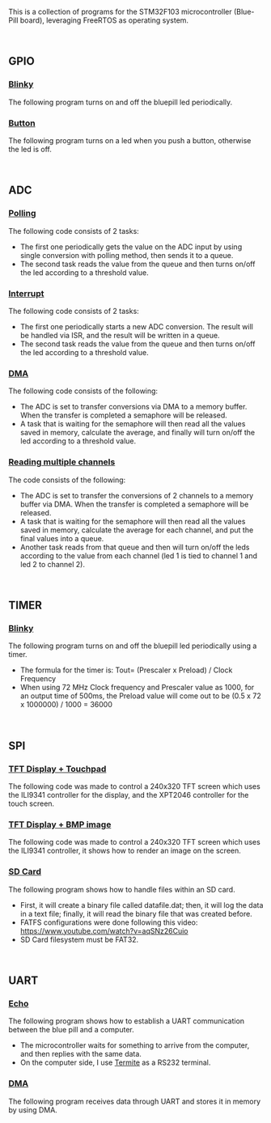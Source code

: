 This is a collection of programs for the STM32F103 microcontroller (Blue-Pill board), leveraging FreeRTOS as operating system.

<br>

## GPIO

### [Blinky](https://github.com/fabimass/stm32f103-freertos/tree/main/gpio/gpio_blinky)

The following program turns on and off the bluepill led periodically.

### [Button](https://github.com/fabimass/stm32f103-freertos/tree/main/gpio/gpio_button)

The following program turns on a led when you push a button, otherwise the led is off.

<br>

## ADC

### [Polling](https://github.com/fabimass/stm32f103-freertos/tree/main/adc/adc_poll)

The following code consists of 2 tasks:
- The first one periodically gets the value on the ADC input by using single conversion with polling method, then sends it to a queue.
- The second task reads the value from the queue and then turns on/off the led according to a threshold value.

### [Interrupt](https://github.com/fabimass/stm32f103-freertos/tree/main/adc/adc_isr)

The following code consists of 2 tasks:
- The first one periodically starts a new ADC conversion. The result will be handled via ISR, and the result will be written in a queue.
- The second task reads the value from the queue and then turns on/off the led according to a threshold value.

### [DMA](https://github.com/fabimass/stm32f103-freertos/tree/main/adc/adc_dma)

The following code consists of the following:
- The ADC is set to transfer conversions via DMA to a memory buffer. When the transfer is completed a semaphore will be released.
- A task that is waiting for the semaphore will then read all the values saved in memory, calculate the average, and finally will turn on/off the led according to a threshold value.

### [Reading multiple channels](https://github.com/fabimass/stm32f103-freertos/tree/main/adc/adc_mult)

The code consists of the following:
- The ADC is set to transfer the conversions of 2 channels to a memory buffer via DMA. When the transfer is completed a semaphore will be released.
- A task that is waiting for the semaphore will then read all the values saved in memory, calculate the average for each channel, and put the final values into a queue.
- Another task reads from that queue and then will turn on/off the leds according to the value from each channel (led 1 is tied to channel 1 and led 2 to channel 2).

<br>

## TIMER

### [Blinky](https://github.com/fabimass/stm32f103-freertos/tree/main/timer/timer_blinky)

The following program turns on and off the bluepill led periodically using a timer.
- The formula for the timer is: Tout= (Prescaler x Preload) / Clock Frequency
- When using 72 MHz Clock frequency and Prescaler value as 1000, for an output time of 500ms,
the Preload value will come out to be (0.5 x 72 x 1000000) / 1000 = 36000
<br>

## SPI

### [TFT Display + Touchpad](https://github.com/fabimass/stm32f103-freertos/tree/main/spi/tft_display_tactile)

The following code was made to control a 240x320 TFT screen which uses the ILI9341 controller for the display, and the XPT2046 controller for the touch screen.

### [TFT Display + BMP image](https://github.com/fabimass/stm32f103-freertos/tree/main/spi/tft_display_image)

The following code was made to control a 240x320 TFT screen which uses the ILI9341 controller, it shows how to render an image on the screen.

### [SD Card](https://github.com/fabimass/stm32f103-freertos/tree/main/spi/sd_card)

The following program shows how to handle files within an SD card.
- First, it will create a binary file called datafile.dat; then, it will log the data in a text file; finally, it will read the binary file that was created before.
- FATFS configurations were done following this video: https://www.youtube.com/watch?v=aqSNz26Cuio
- SD Card filesystem must be FAT32.

<br>

## UART

### [Echo](https://github.com/fabimass/stm32f103-freertos/tree/main/uart/uart_pc)

The following program shows how to establish a UART communication between the blue pill and a computer. 
- The microcontroller waits for something to arrive from the computer, and then replies with the same data.
- On the computer side, I use [Termite](https://www.compuphase.com/software_termite.htm) as a RS232 terminal.

### [DMA](https://github.com/fabimass/stm32f103-freertos/tree/main/uart/uart_dma)

The following program receives data through UART and stores it in memory by using DMA.
